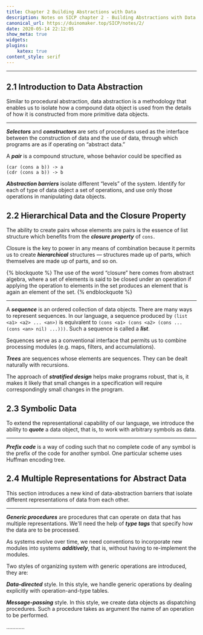 ```yaml
---
title: Chapter 2 Building Abstractions with Data
description: Notes on SICP chapter 2 - Building Abstractions with Data
canonical_url: https://duinomaker.top/SICP/notes/2/
date: 2020-05-14 22:12:05
show_meta: true
widgets:
plugins:
    katex: true
content_style: serif
---
```


---

## 2.1 Introduction to Data Abstraction

<div class="foreword">

Similar to procedural abstraction, data abstraction is a methodology that enables us to isolate how a compound data object is used from the details of how it is constructed from more primitive data objects.
</div>

---

***Selectors*** and ***constructors*** are sets of procedures used as the interface between the construction of data and the use of data, through which programs are as if operating on “abstract data.”

A ***pair*** is a compound structure, whose behavior could be specified as

    (car (cons a b)) -> a
    (cdr (cons a b)) -> b

<!-- Procedural representations of data will play a central role in our programming repertoire. This style of programming is often called ***message passing***, and in Chapter 3 it will be used as a basic tool to address the issues of modeling and simulation. -->

***Abstraction barriers*** isolate different “levels” of the system. Identify for each of type of data object a set of operations, and use only those operations in manipulating data objects.

## 2.2 Hierarchical Data and the Closure Property

<div class="foreword has-mb-5">

The ability to create pairs whose elements are pairs is the essence of list structure which benefits from the <strong><em>closure property</em></strong> of <code>cons</code>&hairsp;.

Closure is the key to power in any means of combination because it permits us to create <strong><em>hierarchical</em></strong> structures — structures made up of parts, which themselves are made up of parts, and so on.
</div>

{% blockquote %}
The use of the word “closure” here comes from abstract algebra, where a set of elements is said to be closed under an operation if applying the operation to elements in the set produces an element that is again an element of the set.
{% endblockquote %}

---

A ***sequence*** is an ordered collection of data objects. There are many ways to represent sequences. In our language, a sequence produced by `(list <a1> <a2> ... <an>)` is equivalent to `(cons <a1> (cons <a2> (cons ... (cons <an> nil) ...)))`&hairsp;. Such a sequence is called a ***list***.

Sequences serve as a conventional interface that permits us to combine processing modules (e.g. maps, filters, and accumulations).

***Trees*** are sequences whose elements are sequences. They can be dealt naturally with recursions.

The approach of ***stratified design*** helps make programs robust, that is, it makes it likely that small changes in a specification will require correspondingly small changes in the program.

## 2.3 Symbolic Data

<div class="foreword">

To extend the representational capability of our language, we introduce the ability to ***quote*** a data object, that is, to work with arbitrary symbols as data.
</div>

---

***Prefix code*** is a way of coding such that no complete code of any symbol is the prefix of the code for another symbol. One particular scheme uses Huffman encoding tree.

## 2.4 Multiple Representations for Abstract Data

<div class="foreword">

This section introduces a new kind of data-abstraction barriers that isolate different representations of data from each other.
</div>

---

***Generic procedures*** are procedures that can operate on data that has multiple representations. We'll need the help of ***type tags*** that specify how the data are to be processed.

As systems evolve over time, we need conventions to incorporate new modules into systems ***additively***, that is, without having to re-implement the modules.

Two styles of organizing system with generic operations are introduced, they are:

***Data-directed*** style. In this style, we handle generic operations by dealing explicitly with operation-and-type tables.

***Message-passing*** style. In this style, we create data objects as dispatching procedures. Such a procedure takes as argument the name of an operation to be performed.

…………